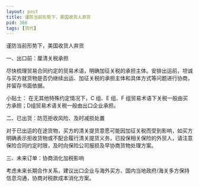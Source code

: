 ```yaml
---
layout: post
title: 谨防当前形势下，美国收货人弃货
pid: 366
tags: [货代]
---
```


谨防当前形势下，美国收货人弃货

一、出口前：厘清关税承担

尽快梳理贸易合同约定的贸易术语，明确加征关税的承担主体。安排出运前，坦诚与买方就货物是否仍继续出运、加征关税的承担主体和具体方式等问题进行协商，并留存书面依据。

小贴士： 
在无其他特殊约定情况下，C 组、E 组、F 组贸易术语下关税一般由买方承担；D组贸易术语关税一般由出口企业承担。


二、已出货：防范拒收风险、及时减损处置

对于已出运的在途货物，买方的清关提货意愿可能因加征关税而受到影响，如买方明确表示拒收货物或不配合履行清关提货义务，已投保相关保险的外贸人，请注意保险合同约定时限，及时向保险公司报损及早协商货物处理方案。


三、未来订单：协商消化加税影响

考虑未来长期合作关系，建议出口企业与海外买方、国内当地政府/海关多方保持信息沟通，协商对税款成本消化方案。